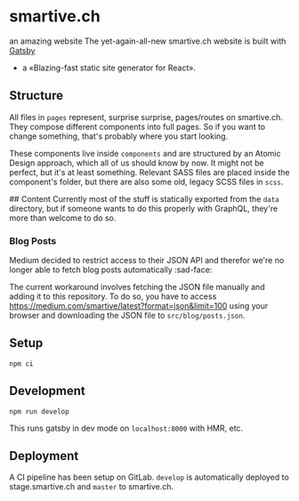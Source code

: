 # smartive.ch

an amazing website
The yet-again-all-new smartive.ch website is built with [Gatsby](https://www.gatsbyjs.org)
- a «Blazing-fast static site generator for React».

## Structure
All files in `pages` represent, surprise surprise, pages/routes on smartive.ch.
They compose different components into full pages. So if you want to change
something, that's probably where you start looking.

These components live inside `components` and are structured by an Atomic Design
approach, which all of us should know by now. It might not be perfect, but it's
at least something. Relevant SASS files are placed inside the component's folder,
but there are also some old, legacy SCSS files in `scss`.

## Content
Currently most of the stuff is statically exported from the `data` directory,
but if someone wants to do this properly with GraphQL, they're more than welcome
to do so.

### Blog Posts
Medium decided to restrict access to their JSON API and therefor we're no longer
able to fetch blog posts automatically :sad-face:

The current workaround involves fetching the JSON file manually and adding it to
this repository. To do so, you have to access https://medium.com/smartive/latest?format=json&limit=100
using your browser and downloading the JSON file to `src/blog/posts.json`.

## Setup

```
npm ci
```

## Development

```
npm run develop
```

This runs gatsby in dev mode on `localhost:8000` with HMR, etc.

## Deployment
A CI pipeline has been setup on GitLab. `develop` is automatically deployed to stage.smartive.ch and `master` to smartive.ch.
